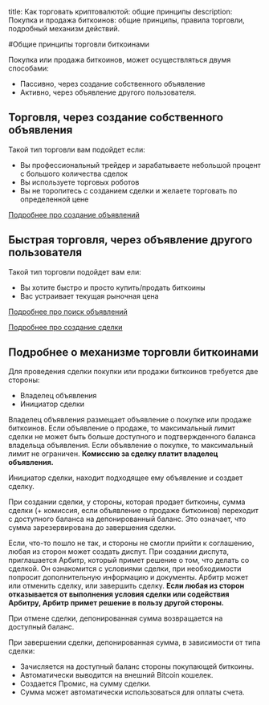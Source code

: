 
title: Как торговать криптовалютой: общие принципы
description: Покупка и продажа биткоинов: общие принципы, правила торговли, подробный механизм действий.



#Общие принципы торговли биткоинами

Покупка или продажа биткоинов, может осуществляться двумя способами:
- Пассивно, через создание собственного объявление
- Активно, через объявление другого пользователя.

## Торговля, через создание собственного объявления
Такой тип торговли вам подойдет если:
- Вы профессиональный трейдер и зарабатываете небольшой процент с большого количества сделок
- Вы используете торговых роботов
- Вы не торопитесь с созданием сделки и желаете торговать по определенной цене

[Подробнее про создание объявлений](/trading/createAd)


## Быстрая торговля, через объявление другого пользователя
Такой тип торговли подойдет вам ели:
- Вы хотите быстро и просто купить/продать биткоины
- Вас устраивает текущая рыночная цена

[Подробнее про поиск объявлений](/trading/createAd)

[Подробнее про создание сделки](/trading/createDeal)


## Подробнее о механизме торговли биткоинами
Для проведения сделки покупки или продажи биткоинов требуется две стороны:
- Владелец объявления
- Инициатор сделки

Владелец объявления размещает объявление о покупке или продаже биткоинов.
Если объявление о продаже, то максимальный лимит сделки не может быть больше доступного и подтвержденного баланса
владельца объявления. Если объявление о покупке, то максимальный лимит не ограничен.
__Комиссию за сделку платит владелец объявления.__

Инициатор сделки, находит подходящее ему объявление и создает сделку.

При создании сделки, у стороны, которая продает биткоины, сумма сделки (+ комиссия, если объявление о продаже биткоинов)
переходит с доступного баланса на депонированный баланс. Это означает, что сумма зарезервирована до завершения сделки.

Если, что-то пошло не так, и стороны не смогли прийти к соглашению, любая из сторон может создать диспут.
При создании диспута, приглашается Арбитр, который примет решение о том, что делать со сделкой.
Он ознакомится с условиями сделки, при необходимости попросит дополнительную информацию и документы.
Арбитр может или отменить сделку, или завершить сделку. 
__Если любая из сторон отказывается от выполнения условия сделки или содействия Арбитру,
Арбитр примет решение в пользу другой стороны.__ 

При отмене сделки, депонированная сумма возвращается на доступный баланс.

При завершении сделки, депонированная сумма, в зависимости от типа сделки:
- Зачисляется на доступный баланс стороны покупающей биткоины.
- Автоматически выводится на внешний Bitcoin кошелек.
- Создается Промис, на сумму сделки.
- Сумма может автоматически использоваться для оплаты счета.

